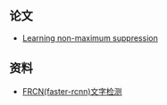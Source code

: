 ## 论文
- [Learning non-maximum suppression](https://arxiv.org/abs/1705.02950)

## 资料
- [FRCN(faster-rcnn)文字检测](https://github.com/jugg1024/Text-Detection-with-FRCN)